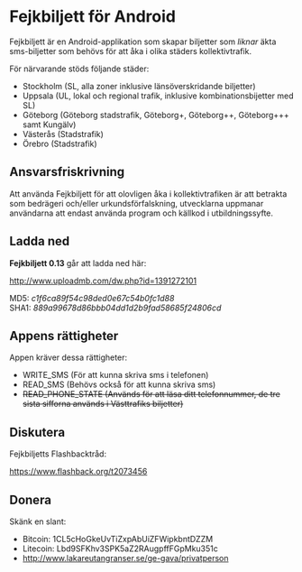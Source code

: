 Fejkbiljett för Android
=======================

Fejkbiljett är en Android-applikation som skapar biljetter som *liknar* äkta sms-biljetter som behövs för att åka i olika städers kollektivtrafik.

För närvarande stöds följande städer:
* Stockholm (SL, alla zoner inklusive länsöverskridande biljetter)
* Uppsala (UL, lokal och regional trafik, inklusive kombinationsbijetter med SL)
* Göteborg (Göteborg stadstrafik, Göteborg+, Göteborg++, Göteborg+++ samt Kungälv)
* Västerås (Stadstrafik)
* Örebro (Stadstrafik)


Ansvarsfriskrivning
-------------------

Att använda Fejkbiljett för att olovligen åka i kollektivtrafiken är att betrakta som bedrägeri och/eller urkundsförfalskning, utvecklarna uppmanar användarna att endast använda program och källkod i utbildningssyfte.


Ladda ned
---------

**Fejkbiljett 0.13** går att ladda ned här:

http://www.uploadmb.com/dw.php?id=1391272101

MD5: *c1f6ca89f54c98ded0e67c54b0fc1d88*   
SHA1: *889a99678d86bbb04dd1d2b9fad58685f24806cd*   


Appens rättigheter
------------------

Appen kräver dessa rättigheter:
* WRITE_SMS (För att kunna skriva sms i telefonen)
* READ_SMS (Behövs också för att kunna skriva sms)
* ~~READ_PHONE_STATE (Används för att läsa ditt telefonnummer, de tre sista sifforna används i Västtrafiks biljetter)~~


Diskutera
---------

Fejkbiljetts Flashbacktråd:

https://www.flashback.org/t2073456


Donera
------

Skänk en slant:
* Bitcoin: 1CL5cHoGkeUvTiZxpAbUiZFWipkbntDZZM 
* Litecoin: Lbd9SFKhv3SPK5aZ2RAugpffFGpMku351c
* http://www.lakareutangranser.se/ge-gava/privatperson

